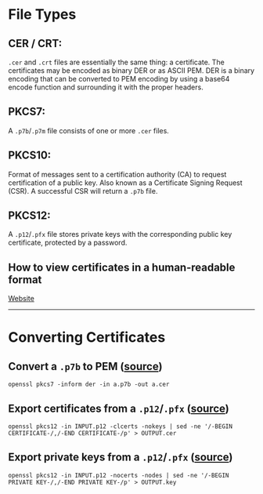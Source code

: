 # File Types
## CER / CRT:

`.cer` and `.crt` files are essentially the same thing: a certificate. The certificates may be encoded as binary DER or as ASCII PEM. DER is a binary encoding that can be converted to PEM encoding by using a base64 encode function and surrounding it with the proper headers.

## PKCS7:

A `.p7b`/`.p7m` file consists of one or more `.cer` files.

## PKCS10:

Format of messages sent to a certification authority (CA) to request certification of a public key. Also known as a Certificate Signing Request (CSR). A successful CSR will return a `.p7b` file.

## PKCS12:

A `.p12`/`.pfx` file stores private keys with the corresponding public key certificate, protected by a password.

## How to view certificates in a human-readable format
[Website](https://redkestrel.co.uk/products/decoder/)

___

# Converting Certificates

## Convert a `.p7b` to PEM ([source](https://serverfault.com/a/417286/525626))
```
openssl pkcs7 -inform der -in a.p7b -out a.cer
```

## Export certificates from a `.p12`/`.pfx` ([source](https://unix.stackexchange.com/a/393484/340031))
```
openssl pkcs12 -in INPUT.p12 -clcerts -nokeys | sed -ne '/-BEGIN CERTIFICATE-/,/-END CERTIFICATE-/p' > OUTPUT.cer
```

## Export private keys from a `.p12`/`.pfx` ([source](https://unix.stackexchange.com/a/393484/340031))
```
openssl pkcs12 -in INPUT.p12 -nocerts -nodes | sed -ne '/-BEGIN PRIVATE KEY-/,/-END PRIVATE KEY-/p' > OUTPUT.key
```
